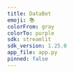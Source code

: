 ```yaml
---
title: DataBot
emoji: 📚
colorFrom: gray
colorTo: purple
sdk: streamlit
sdk_version: 1.25.0
app_file: app.py
pinned: false
---
```

